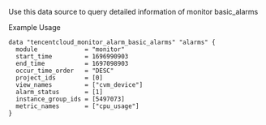 Use this data source to query detailed information of monitor basic_alarms

Example Usage

```hcl
data "tencentcloud_monitor_alarm_basic_alarms" "alarms" {
  module             = "monitor"
  start_time         = 1696990903
  end_time           = 1697098903
  occur_time_order   = "DESC"
  project_ids        = [0]
  view_names         = ["cvm_device"]
  alarm_status       = [1]
  instance_group_ids = [5497073]
  metric_names       = ["cpu_usage"]
}
```